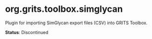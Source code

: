 # org.grits.toolbox.simglycan

Plugin for importing SimGlycan export files (CSV) into GRITS Toolbox.

**Status**: Discontinued

